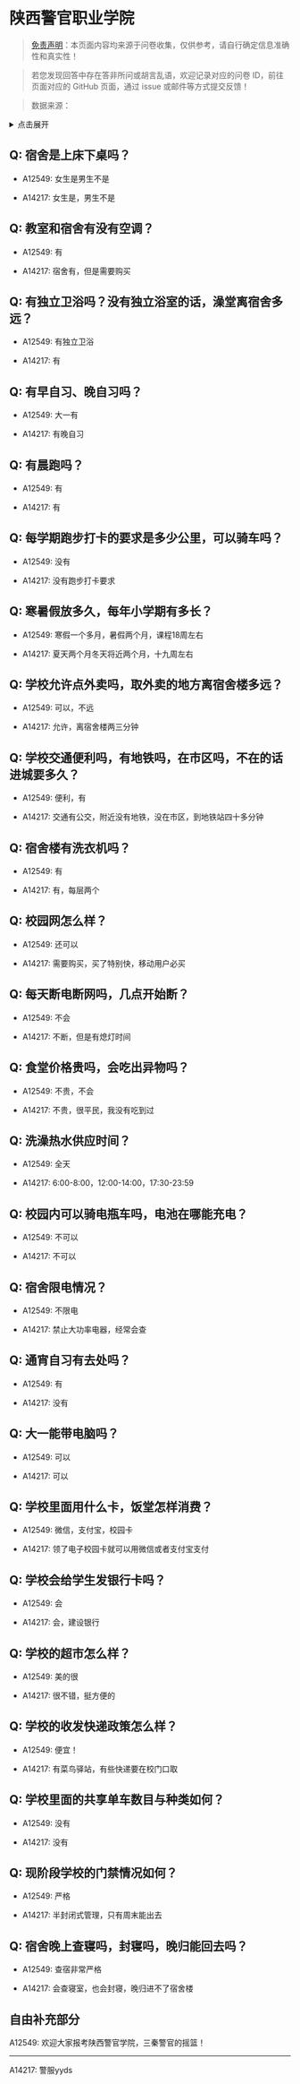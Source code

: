 # 陕西警官职业学院

> [免责声明](https://colleges.chat/#_3)：本页面内容均来源于问卷收集，仅供参考，请自行确定信息准确性和真实性！

> 若您发现回答中存在答非所问或胡言乱语，欢迎记录对应的问卷 ID，前往页面对应的 GitHub 页面，通过 issue 或邮件等方式提交反馈！

> 数据来源：

<details><summary>点击展开</summary>
<ul>
<li>A12549: 2678977503@qq.com (2022 年 06 月)</li>
<li>A14217: yoyichill@163.com (2022 年 07 月)</li>
</ul>
</details>

## Q: 宿舍是上床下桌吗？

- A12549: 女生是男生不是

- A14217: 女生是，男生不是

## Q: 教室和宿舍有没有空调？

- A12549: 有

- A14217: 宿舍有，但是需要购买

## Q: 有独立卫浴吗？没有独立浴室的话，澡堂离宿舍多远？

- A12549: 有独立卫浴

- A14217: 有

## Q: 有早自习、晚自习吗？

- A12549: 大一有

- A14217: 有晚自习

## Q: 有晨跑吗？

- A12549: 有

- A14217: 有

## Q: 每学期跑步打卡的要求是多少公里，可以骑车吗？

- A12549: 没有

- A14217: 没有跑步打卡要求

## Q: 寒暑假放多久，每年小学期有多长？

- A12549: 寒假一个多月，暑假两个月，课程18周左右

- A14217: 夏天两个月冬天将近两个月，十九周左右

## Q: 学校允许点外卖吗，取外卖的地方离宿舍楼多远？

- A12549: 可以，不远

- A14217: 允许，离宿舍楼两三分钟

## Q: 学校交通便利吗，有地铁吗，在市区吗，不在的话进城要多久？

- A12549: 便利，有

- A14217: 交通有公交，附近没有地铁，没在市区，到地铁站四十多分钟

## Q: 宿舍楼有洗衣机吗？

- A12549: 有

- A14217: 有，每层两个

## Q: 校园网怎么样？

- A12549: 还可以

- A14217: 需要购买，买了特别快，移动用户必买

## Q: 每天断电断网吗，几点开始断？

- A12549: 不会

- A14217: 不断，但是有熄灯时间

## Q: 食堂价格贵吗，会吃出异物吗？

- A12549: 不贵，不会

- A14217: 不贵，很平民，我没有吃到过

## Q: 洗澡热水供应时间？

- A12549: 全天

- A14217: 6:00-8:00，12:00-14:00，17:30-23:59

## Q: 校园内可以骑电瓶车吗，电池在哪能充电？

- A12549: 不可以

- A14217: 不可以

## Q: 宿舍限电情况？

- A12549: 不限电

- A14217: 禁止大功率电器，经常会查

## Q: 通宵自习有去处吗？

- A12549: 有

- A14217: 没有

## Q: 大一能带电脑吗？

- A12549: 可以

- A14217: 可以

## Q: 学校里面用什么卡，饭堂怎样消费？

- A12549: 微信，支付宝，校园卡

- A14217: 领了电子校园卡就可以用微信或者支付宝支付

## Q: 学校会给学生发银行卡吗？

- A12549: 会

- A14217: 会，建设银行

## Q: 学校的超市怎么样？

- A12549: 美的很

- A14217: 很不错，挺方便的

## Q: 学校的收发快递政策怎么样？

- A12549: 便宜！

- A14217: 有菜鸟驿站，有些快递要在校门口取

## Q: 学校里面的共享单车数目与种类如何？

- A12549: 没有

- A14217: 没有

## Q: 现阶段学校的门禁情况如何？

- A12549: 严格

- A14217: 半封闭式管理，只有周末能出去

## Q: 宿舍晚上查寝吗，封寝吗，晚归能回去吗？

- A12549: 查宿非常严格

- A14217: 会查寝室，也会封寝，晚归进不了宿舍楼

## 自由补充部分

A12549: 欢迎大家报考陕西警官学院，三秦警官的摇篮！

***

A14217: 警服yyds
